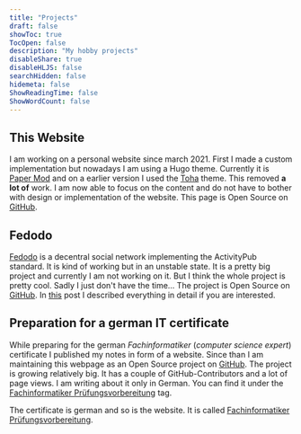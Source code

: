 ```yaml
---
title: "Projects"
draft: false
showToc: true
TocOpen: false
description: "My hobby projects"
disableShare: true
disableHLJS: false
searchHidden: false
hidemeta: false
ShowReadingTime: false
ShowWordCount: false
---
```


## This Website

I am working on a personal website since march 2021. First I made a custom implementation but nowadays I am using a Hugo theme. Currently it is [Paper Mod](https://github.com/adityatelange/hugo-PaperMod) and on a earlier version I used the [Toha](https://github.com/hugo-toha/toha) theme. This removed **a lot of** work. I am now able to focus on the content and do not have to bother with design or implementation of the website. This page is Open Source on [GitHub](https://github.com/LNA-DEV/Home-Page).

## Fedodo

[Fedodo](https://fedodo.org) is a decentral social network implementing the ActivityPub standard. It is kind of working but in an unstable state. It is a pretty big project and currently I am not working on it. But I think the whole project is pretty cool. Sadly I just don't have the time... The project is Open Source on [GitHub](https://github.com/Fedodo). In [this](/en/posts/projects/whathappenedtofedodo) post I described everything in detail if you are interested.

## Preparation for a german IT certificate

While preparing for the german *Fachinformatiker* (*computer science expert*) certificate I published my notes in form of a website. Since than I am maintaining this webpage as an Open Source project on [GitHub](https://github.com/Fachinformatiker-Prufungsvorbereitung). The project is growing relatively big. It has a couple of GitHub-Contributors and a lot of page views. I am writing about it only in German. You can find it under the [Fachinformatiker Prüfungsvorbereitung](/de/tags/fachinformatiker-prüfungsvorbereitung/) tag.

The certificate is german and so is the website. It is called [Fachinformatiker Prüfungsvorbereitung](https://fachinformatikerpruefungsvorbereitung.de/).
